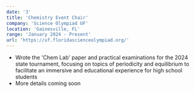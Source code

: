 ```yaml
---
date: '3'
title: 'Chemistry Event Chair'
company: 'Science Olympiad UF'
location: 'Gainesville, FL'
range: 'January 2024 - Present'
url: 'https://uf.floridascienceolympiad.org/'
---
```


- Wrote the 'Chem Lab' paper and practical examinations for the 2024 state tournament, focusing on topics of periodicity and equilibrium to facilitate an immersive and educational experience for high school students
- More details coming soon
